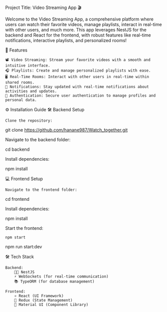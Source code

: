 Project Title: Video Streaming App 🎬

Welcome to the Video Streaming App, a comprehensive platform where users can watch their favorite videos, manage playlists, interact in real-time with other users, and much more. This app leverages NestJS for the backend and React for the frontend, with robust features like real-time notifications, interactive playlists, and personalized rooms!

🚀 Features

    📽️ Video Streaming: Stream your favorite videos with a smooth and intuitive interface.
    🎧 Playlists: Create and manage personalized playlists with ease.
    🖥️ Real-Time Rooms: Interact with other users in real-time within shared rooms.
    🔔 Notifications: Stay updated with real-time notifications about activities and updates.
    🔐 Authentication: Secure user authentication to manage profiles and personal data.

⚙️ Installation Guide
🛠️ Backend Setup

    Clone the repository:

git clone https://github.com/hanane987/Watch_together.git

Navigate to the backend folder:

cd backend

Install dependencies:

npm install



💻 Frontend Setup

    Navigate to the frontend folder:

cd frontend

Install dependencies:

npm install

Start the frontend:

    npm start



npm run start:dev

🛠️ Tech Stack

    Backend:
        🧑‍💻 NestJS
        ⚡ WebSockets (for real-time communication)
        📚 TypeORM (for database management)

    Frontend:
        ⚛️ React (UI Framework)
        🔵 Redux (State Management)
        🎨 Material UI (Component Library)


